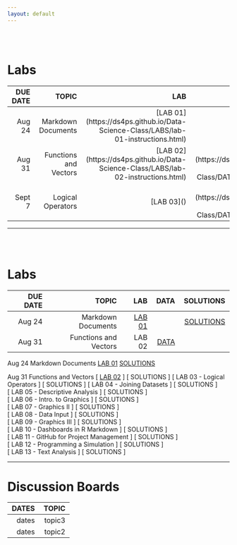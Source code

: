 ```yaml
---
layout: default
---
```


<style>
th {
    padding: 3px 10px 3px 10px;
    text-align: right;
}
td {
    padding: 3px 10px 3px 10px;
    text-align: right;
}
</style>


<div class = "uk-container uk-container-small">
  
<br><br>




# Labs

<table class="uk-table uk-table-striped">
<thead>
<tr>
   <th>DUE DATE</th>
   <th>TOPIC</th>
   <th>LAB</th>
   <th>DATA</th>
   <th>SOLUTIONS</th>
</tr>
</thead>

<tbody>
        <tr>
            <td>  Aug 24  </td>
            <td>  Markdown Documents </td>
            <td>  [LAB 01](https://ds4ps.github.io/Data-Science-Class/LABS/lab-01-instructions.html)  </td>
            <td>  *no data* </td>
            <td>  [SOLUTIONS](https://ds4ps.github.io/Data-Science-Class/LABS/lab-01-SOLUTION.html)</td>
        </tr>
        <tr>
            <td>  Aug 31  </td>
            <td>  Functions and Vectors  </td>
            <td>  [LAB 02](https://ds4ps.github.io/Data-Science-Class/LABS/lab-02-instructions.html)  </td>
            <td>  [Syracuse Parcels](https://ds4ps.github.io/Data-Science-Class/DATA/syr_parcels.html)  </td>
            <td>  [SOLUTIONS]()  </td>
        </tr>
        <tr>
            <td>  Sept 7  </td>
            <td>  Logical Operators  </td>
            <td>  [LAB 03]()  </td>
            <td>  [Syracuse Parcels](https://ds4ps.github.io/Data-Science-Class/DATA/syr_parcels.html)   </td>
            <td>  [SOLUTIONS]()  </td>
        </tr>
  
</tbody>
</table>

-----------------
<br><br>


# Labs

DUE DATE | TOPIC | LAB | DATA | SOLUTIONS  
--------|---------|------|-----|--------  
Aug 24  | Markdown Documents  | [LAB 01](https://ds4ps.github.io/Data-Science-Class/LABS/lab-01-instructions.html) | |  [SOLUTIONS](https://ds4ps.github.io/Data-Science-Class/LABS/lab-01-SOLUTION.html)  
Aug 31 | Functions and Vectors | LAB 02 | [DATA](https://ds4ps.github.io/Data-Science-Class/DATA/syr_parcels.html) |  



Aug 24  Markdown Documents
[  LAB 01](https://ds4ps.github.io/Data-Science-Class/LABS/lab-01-instructions.html)
[  SOLUTIONS](https://ds4ps.github.io/Data-Science-Class/LABS/lab-01-SOLUTION.html)

Aug 31  Functions and Vectors [ [LAB 02](https://ds4ps.github.io/Data-Science-Class/LABS/lab-02-instructions.html) ] [ SOLUTIONS ]
[ LAB 03 - Logical Operators ]  [ SOLUTIONS ]
[ LAB 04 - Joining Datasets ]  [ SOLUTIONS ]  
[ LAB 05 - Descriptive Analysis ]  [ SOLUTIONS ]  
[ LAB 06 - Intro. to Graphics ]  [ SOLUTIONS ]  
[ LAB 07 - Graphics II ]  [ SOLUTIONS ]  
[ LAB 08 - Data Input ]  [ SOLUTIONS ]  
[ LAB 09 - Graphics III ]  [ SOLUTIONS ]  
[ LAB 10 - Dashboards in R Markdown ]  [ SOLUTIONS ]  
[ LAB 11 - GitHub for Project Management ]  [ SOLUTIONS ]  
[ LAB 12 - Programming a Simulation ]  [ SOLUTIONS ]  
[ LAB 13 - Text Analysis ]  [ SOLUTIONS ]  

----------------



# Discussion Boards

DATES  |   TOPIC  
-------|------------  
dates  |  topic3  
dates  |  topic2  







<br><br><br><br>
</div>
